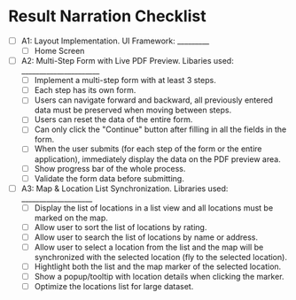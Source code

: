 # Result Narration Checklist


- [ ] A1: Layout Implementation. UI Framework: _________
  - [ ] Home Screen

- [ ] A2: Multi-Step Form with Live PDF Preview. Libaries used: ______________________
  - [ ] Implement a multi-step form with at least 3 steps.
  - [ ] Each step has its own form.
  - [ ] Users can navigate forward and backward, all previously entered data must be preserved when moving between steps.
  - [ ] Users can reset the data of the entire form.
  - [ ] Can only click the "Continue" button after filling in all the fields in the form.
  - [ ] When the user submits (for each step of the form or the entire application), immediately display the data on the PDF preview area.
  - [ ] Show progress bar of the whole process.
  - [ ] Validate the form data before submitting.

- [ ] A3: Map & Location List Synchronization. Libraries used: ____________________
  - [ ] Display the list of locations in a list view and all locations must be marked on the map.
  - [ ] Allow user to sort the list of locations by rating.
  - [ ] Allow user to search the list of locations by name or address.
  - [ ] Allow user to select a location from the list and the map will be synchronized with the selected location (fly to the selected location).
  - [ ] Hightlight both the list and the map marker of the selected location.
  - [ ] Show a popup/tooltip with location details when clicking the marker.
  - [ ] Optimize the locations list for large dataset.
